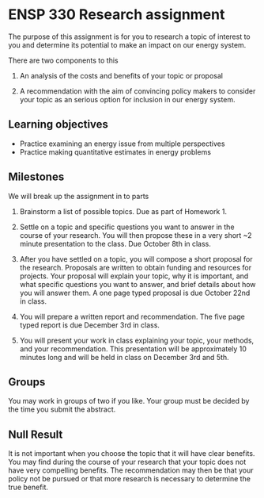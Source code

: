 # ENSP 330 Research assignment

The purpose of this assignment is for you to research a topic of
interest to you and determine its potential to make an impact on our
energy system.

There are two components to this

1) An analysis of the costs and benefits of your topic or proposal

2) A recommendation with the aim of convincing policy makers to consider
your topic as an serious option for inclusion in our energy system.

## Learning objectives
- Practice examining an energy issue from multiple perspectives
- Practice making quantitative estimates in energy problems

## Milestones

We will break up the assignment in to parts

1) Brainstorm a list of possible topics.  Due as part of Homework 1.

2) Settle on a topic and specific questions you want to answer in the
course of your research.  You will then propose these in a very short ~2
minute presentation to the class.  Due October 8th in class.

3) After you have settled on a topic, you will compose a short proposal
for the research.  Proposals are written to obtain funding and resources
for projects.  Your proposal will explain your topic, why it is
important, and what specific questions you want to answer, and brief
details about how you will answer them.  A one page typed proposal is due
October 22nd in class.

4) You will prepare a written report and recommendation.  The five page
typed report is due December 3rd in class.

5) You will present your work in class explaining your topic, your
methods, and your recommendation.  This presentation will be
approximately 10 minutes long and will be held in class on December 3rd
and 5th.

## Groups

You may work in groups of two if you like.  Your group must be decided
by the time you submit the abstract.

## Null Result

It is not important when you choose the topic that it will have clear
benefits.  You may find during the course of your research that your
topic does not have very compelling benefits.  The recommendation may
then be that your policy not be pursued or that more research is
necessary to determine the true benefit.

